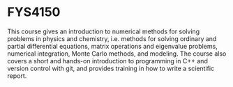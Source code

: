 # FYS4150
This course gives an introduction to numerical methods for solving problems in physics and chemistry, i.e. methods for solving ordinary and partial differential equations, matrix operations and eigenvalue problems, numerical integration, Monte Carlo methods, and modeling. The course also covers a short and hands-on introduction to programming in C++ and version control with git, and provides training in how to write a scientific report.
